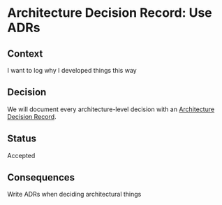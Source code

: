 # Architecture Decision Record: Use ADRs

## Context

I want to log why I developed things this way

## Decision

We will document every architecture-level decision with an
[Architecture Decision Record](http://thinkrelevance.com/blog/2011/11/15/documenting-architecture-decisions). 

## Status

Accepted

## Consequences

Write ADRs when deciding architectural things